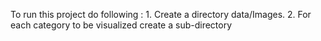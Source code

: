 To run this project do following :
    1. Create a directory data/Images.
    2. For each category to be visualized create a sub-directory